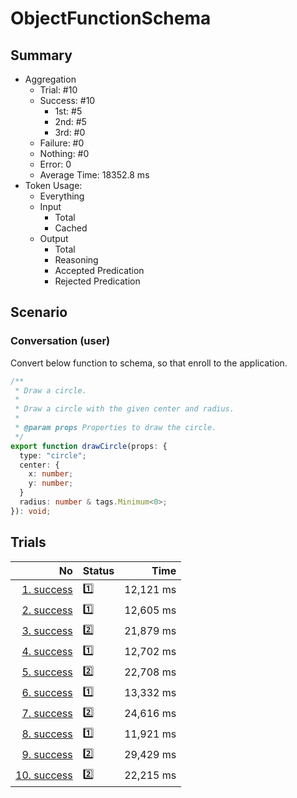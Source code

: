 # ObjectFunctionSchema
## Summary
  - Aggregation
    - Trial: #10
    - Success: #10
      - 1st: #5
      - 2nd: #5
      - 3rd: #0
    - Failure: #0
    - Nothing: #0
    - Error: 0
    - Average Time: 18352.8 ms
  - Token Usage:
    - Everything
    - Input
      - Total
      - Cached
    - Output
      - Total
      - Reasoning
      - Accepted Predication
      - Rejected Predication

## Scenario
### Conversation (user)
Convert below function to schema, so that enroll to the application.

```ts
/**
 * Draw a circle.
 *
 * Draw a circle with the given center and radius.
 *
 * @param props Properties to draw the circle.
 */
export function drawCircle(props: {
  type: "circle";
  center: {
    x: number;
    y: number;
  }
  radius: number & tags.Minimum<0>;
}): void;
```

## Trials
No | Status | Time
---:|:-------|------:
[1. success](./trials/1.success.json) | 1️⃣ | 12,121 ms
[2. success](./trials/2.success.json) | 1️⃣ | 12,605 ms
[3. success](./trials/3.success.json) | 2️⃣ | 21,879 ms
[4. success](./trials/4.success.json) | 1️⃣ | 12,702 ms
[5. success](./trials/5.success.json) | 2️⃣ | 22,708 ms
[6. success](./trials/6.success.json) | 1️⃣ | 13,332 ms
[7. success](./trials/7.success.json) | 2️⃣ | 24,616 ms
[8. success](./trials/8.success.json) | 1️⃣ | 11,921 ms
[9. success](./trials/9.success.json) | 2️⃣ | 29,429 ms
[10. success](./trials/10.success.json) | 2️⃣ | 22,215 ms